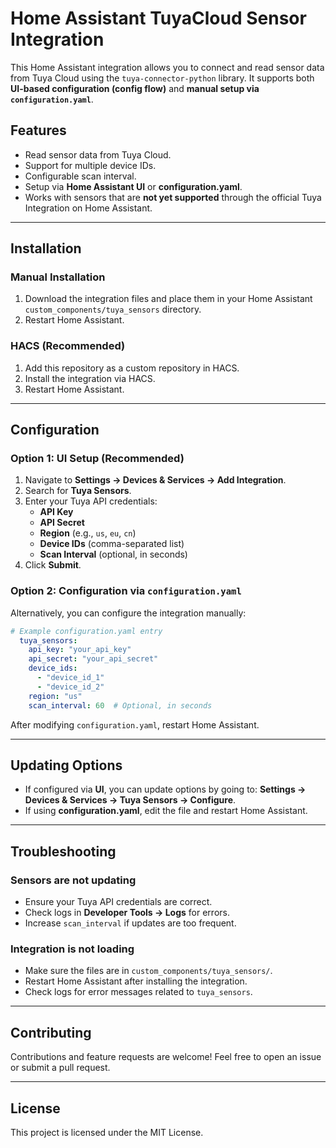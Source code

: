 # Home Assistant TuyaCloud Sensor Integration

This Home Assistant integration allows you to connect and read sensor data from Tuya Cloud using the `tuya-connector-python` library. It supports both **UI-based configuration (config flow)** and **manual setup via `configuration.yaml`**.

## Features
- Read sensor data from Tuya Cloud.
- Support for multiple device IDs.
- Configurable scan interval.
- Setup via **Home Assistant UI** or **configuration.yaml**.
- Works with sensors that are **not yet supported** through the official Tuya Integration on Home Assistant.

---

## Installation
### Manual Installation
1. Download the integration files and place them in your Home Assistant `custom_components/tuya_sensors` directory.
2. Restart Home Assistant.

### HACS (Recommended)
1. Add this repository as a custom repository in HACS.
2. Install the integration via HACS.
3. Restart Home Assistant.

---

## Configuration
### **Option 1: UI Setup (Recommended)**
1. Navigate to **Settings → Devices & Services → Add Integration**.
2. Search for **Tuya Sensors**.
3. Enter your Tuya API credentials:
   - **API Key**
   - **API Secret**
   - **Region** (e.g., `us`, `eu`, `cn`)
   - **Device IDs** (comma-separated list)
   - **Scan Interval** (optional, in seconds)
4. Click **Submit**.

### **Option 2: Configuration via `configuration.yaml`**
Alternatively, you can configure the integration manually:

```yaml
# Example configuration.yaml entry
  tuya_sensors:
    api_key: "your_api_key"
    api_secret: "your_api_secret"
    device_ids:
      - "device_id_1"
      - "device_id_2"
    region: "us"
    scan_interval: 60  # Optional, in seconds
```

After modifying `configuration.yaml`, restart Home Assistant.

---

## Updating Options
- If configured via **UI**, you can update options by going to:
  **Settings → Devices & Services → Tuya Sensors → Configure**.
- If using **configuration.yaml**, edit the file and restart Home Assistant.

---

## Troubleshooting
### Sensors are not updating
- Ensure your Tuya API credentials are correct.
- Check logs in **Developer Tools → Logs** for errors.
- Increase `scan_interval` if updates are too frequent.

### Integration is not loading
- Make sure the files are in `custom_components/tuya_sensors/`.
- Restart Home Assistant after installing the integration.
- Check logs for error messages related to `tuya_sensors`.

---

## Contributing
Contributions and feature requests are welcome! Feel free to open an issue or submit a pull request.

---

## License
This project is licensed under the MIT License.

